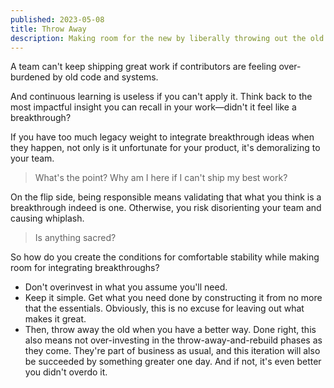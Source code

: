 ```yaml
---
published: 2023-05-08
title: Throw Away
description: Making room for the new by liberally throwing out the old.
---
```


A team can't keep shipping great work if contributors are feeling over-burdened by old code and systems.

And continuous learning is useless if you can't apply it. Think back to the most impactful insight you can recall in your work—didn't it feel like a breakthrough?

If you have too much legacy weight to integrate breakthrough ideas when they happen, not only is it unfortunate for your product, it's demoralizing to your team.

> What's the point? Why am I here if I can't ship my best work?

On the flip side, being responsible means validating that what you think is a breakthrough indeed is one. Otherwise, you risk disorienting your team and causing whiplash.

> Is anything sacred?

So how do you create the conditions for comfortable stability while making room for integrating breakthroughs?

- Don't overinvest in what you assume you'll need.
- Keep it simple. Get what you need done by constructing it from no more that the essentials. Obviously, this is no excuse for leaving out what makes it great.
- Then, throw away the old when you have a better way. Done right, this also means not over-investing in the throw-away-and-rebuild phases as they come. They're part of business as usual, and this iteration will also be succeeded by something greater one day. And if not, it's even better you didn't overdo it.